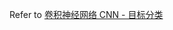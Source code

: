 Refer to [卷积神经网络 CNN - 目标分类](http://www.shuang0420.com/2017/06/16/%E5%8D%B7%E7%A7%AF%E7%A5%9E%E7%BB%8F%E7%BD%91%E7%BB%9C%20CNN%20-%20%E7%9B%AE%E6%A0%87%E5%88%86%E7%B1%BB/)
